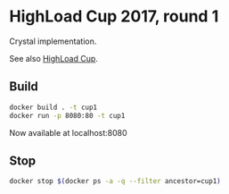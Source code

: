# HighLoad Cup 2017, round 1

Crystal implementation.

See also [HighLoad Cup](https://highloadcup.ru/round/1/).

## Build

```bash
docker build . -t cup1
docker run -p 8080:80 -t cup1

```

Now available at localhost:8080

## Stop

```bash
docker stop $(docker ps -a -q --filter ancestor=cup1)
```
